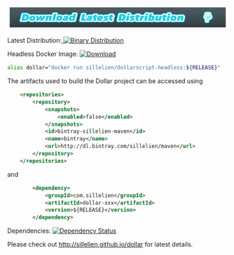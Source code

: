 
[ ![Binary Distribution](download.png) ](https://bintray.com/sillelien/binary/download_file?file_path=dollar-${RELEASE}.tgz)

Latest Distribution:[ ![Binary Distribution](https://api.bintray.com/packages/sillelien/binary/dollar/images/download.svg) ](https://bintray.com/sillelien/binary/dollar/_latestVersion)

Headless Docker Image: [ ![Download](https://api.bintray.com/packages/sillelien/docker/dollarscript-headless/images/download.svg) ](https://bintray.com/sillelien/docker/dollarscript-headless/_latestVersion)

```bash
alias dollar="docker run sillelien/dollarscript-headless:${RELEASE}"
 ```

The artifacts used to build the Dollar project can be accessed using

```xml
    <repositories>
        <repository>
            <snapshots>
                <enabled>false</enabled>
            </snapshots>
            <id>bintray-sillelien-maven</id>
            <name>bintray</name>
            <url>http://dl.bintray.com/sillelien/maven</url>
        </repository>
    </repositories>
```  

and

```xml
        <dependency>
            <groupId>com.sillelien</groupId>
            <artifactId>dollar-xxx</artifactId>
            <version>${RELEASE}</version>
        </dependency>
```


Dependencies: [![Dependency Status](https://www.versioneye.com/user/projects/54ae285534ff3e2204000002/badge.svg?style=flat)](https://www.versioneye.com/user/projects/54ae285534ff3e2204000002)

Please check out http://sillelien.github.io/dollar for latest details.

